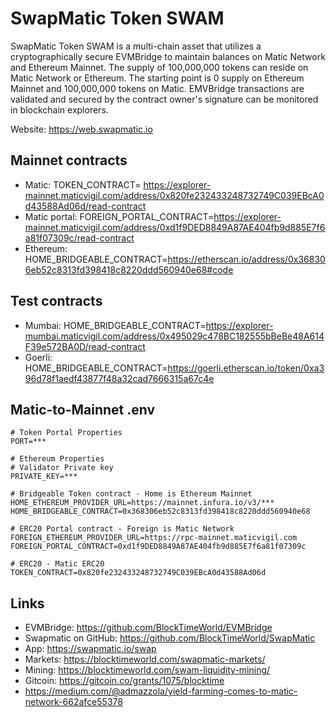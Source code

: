 # SwapMatic Token SWAM

SwapMatic Token SWAM is a multi-chain asset that utilizes a cryptographically secure EVMBridge to maintain balances on Matic Network and Ethereum Mainnet. The supply of 100,000,000 tokens can reside on Matic Network or Ethereum. The starting point is 0 supply on Ethereum Mainnet and 100,000,000 tokens on Matic. EMVBridge transactions are validated and secured by the contract owner's signature can be monitored in blockchain explorers.

Website: https://web.swapmatic.io

## Mainnet contracts
- Matic: TOKEN_CONTRACT= https://explorer-mainnet.maticvigil.com/address/0x820fe232433248732749C039EBcA0d43588Ad06d/read-contract
- Matic portal: FOREIGN_PORTAL_CONTRACT=https://explorer-mainnet.maticvigil.com/address/0xd1f9DED8849A87AE404fb9d885E7f6a81f07309c/read-contract
- Ethereum: HOME_BRIDGEABLE_CONTRACT=https://etherscan.io/address/0x368306eb52c8313fd398418c8220ddd560940e68#code

## Test contracts
- Mumbai: HOME_BRIDGEABLE_CONTRACT=https://explorer-mumbai.maticvigil.com/address/0x495029c478BC182555bBeBe48A614F39e572BA0D/read-contract
- Goerli: HOME_BRIDGEABLE_CONTRACT=https://goerli.etherscan.io/token/0xa396d78f1aedf43877f48a32cad7666315a67c4e

## Matic-to-Mainnet .env

```
# Token Portal Properties
PORT=***

# Ethereum Properties
# Validator Private key
PRIVATE_KEY=***

# Bridgeable Token contract - Home is Ethereum Mainnet
HOME_ETHEREUM_PROVIDER_URL=https://mainnet.infura.io/v3/***
HOME_BRIDGEABLE_CONTRACT=0x368306eb52c8313fd398418c8220ddd560940e68

# ERC20 Portal contract - Foreign is Matic Network
FOREIGN_ETHEREUM_PROVIDER_URL=https://rpc-mainnet.maticvigil.com
FOREIGN_PORTAL_CONTRACT=0xd1f9DED8849A87AE404fb9d885E7f6a81f07309c

# ERC20 - Matic ERC20
TOKEN_CONTRACT=0x820fe232433248732749C039EBcA0d43588Ad06d
```

## Links
- EVMBridge: https://github.com/BlockTimeWorld/EVMBridge
- Swapmatic on GitHub: https://github.com/BlockTimeWorld/SwapMatic
- App: https://swapmatic.io/swap
- Markets: https://blocktimeworld.com/swapmatic-markets/
- Mining: https://blocktimeworld.com/swam-liquidity-mining/
- Gitcoin: https://gitcoin.co/grants/1075/blocktime
- https://medium.com/@admazzola/yield-farming-comes-to-matic-network-662afce55378
